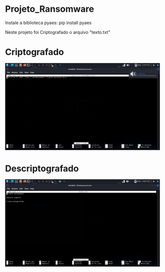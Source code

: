 # Projeto_Ransomware

Instale a biblioteca pyaes:
pip install pyaes


Neste projeto foi Criptografado o arquivo "texto.txt"

# Criptografado
![teste.txt Criptografado](criptografado.PNG)

# Descriptografado
![teste.txt Descriptografado](descriptografado.PNG)

